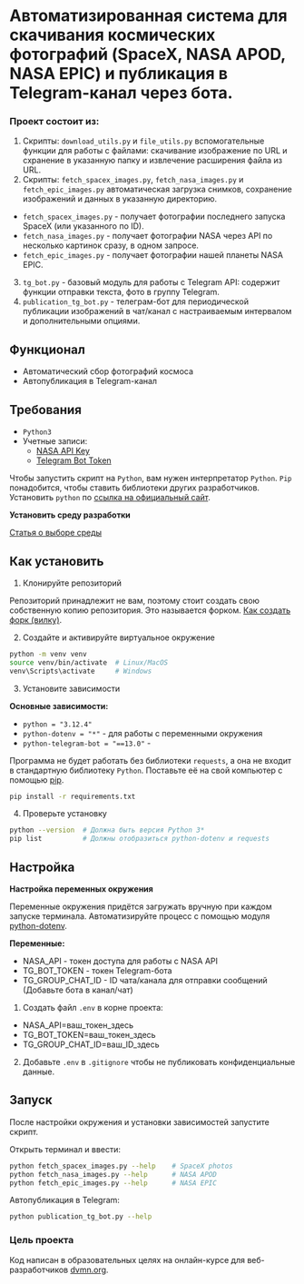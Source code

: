 # Автоматизированная система для скачивания космических фотографий (SpaceX, NASA APOD, NASA EPIC) и публикация в Telegram-канал через бота.
### Проект состоит из:
1. Скрипты: `download_utils.py` и `file_utils.py` вспомогательные функции для работы с файлами: скачивание изображение по URL и схранение в указанную папку и извлечение расширения файла из URL.
2. Скрипты: `fetch_spacex_images.py`, `fetch_nasa_images.py` и `fetch_epic_images.py` автоматическая загрузка снимков, сохранение изображений и данных в указанную директорию.
- `fetch_spacex_images.py` - получает фотографии последнего запуска SpaceX (или указанного по ID).
- `fetch_nasa_images.py` - получает фотографии NASA через API по несколько картинок сразу, в одном запросе.
- `fetch_epic_images.py` - получает фотографии нашей планеты NASA EPIC.
3. `tg_bot.py` - базовый модуль для работы с Telegram API: содержит функции отправки текста, фото в группу Telegram.
4. `publication_tg_bot.py` - телеграм-бот для периодической публикации изображений в чат/канал с настраиваемым интервалом и дополнительными опциями.

## Функционал
- Автоматический сбор фотографий космоса
- Автопубликация в Telegram-канал


## Требования
- `Python3`
- Учетные записи:
    - [NASA API Key](https://api.nasa.gov/)
    - [Telegram Bot Token](https://way23.ru/регистрация-бота-в-telegram.html)

Чтобы запустить скрипт на `Python`, вам нужен интерпретатор `Python`. `Pip` понадобится, чтобы ставить библиотеки других разработчиков.
Установить `python` по [ссылка на официальный сайт](https://www.python.org/).

**Установить среду разработки**

[Статья о выборе среды](https://tproger.ru/articles/python-ide)

## Как установить
1. Клонируйте репозиторий

Репозиторий принадлежит не вам, поэтому стоит создать свою собственную копию репозитория. Это называется форком. [Как создать форк (вилку)](https://docs.github.com/ru/pull-requests/collaborating-with-pull-requests/working-with-forks/fork-a-repo).

2. Создайте и активируйте виртуальное окружение

```bash
python -m venv venv
source venv/bin/activate  # Linux/MacOS
venv\Scripts\activate     # Windows
```

3. Установите зависимости

**Основные зависимости:**
- `python = "3.12.4"`
- `python-dotenv = "*"` - для работы с переменными окружения
- `python-telegram-bot = "==13.0"` - 

Программа не будет работать без библиотеки `requests`, а она не входит в стандартную библиотеку `Python`. Поставьте её на свой компьютер с помощью [pip](https://dvmn.org/encyclopedia/pip/pip_basic_usage/).

```bash
pip install -r requirements.txt
```

4. Проверьте установку
```bash
python --version  # Должна быть версия Python 3*
pip list          # Должны отобразиться python-dotenv и requests
```

## Настройка

**Настройка переменных окружения**

Переменные окружения придётся загружать вручную при каждом запуске терминала. Автоматизируйте процесс с помощью модуля [python-dotenv](https://pypi.org/project/python-dotenv/0.9.1/).

**Переменные:**
- NASA_API - токен доступа для работы с NASA API
- TG_BOT_TOKEN - токен Telegram-бота
- TG_GROUP_CHAT_ID - ID чата/канала для отправки сообщений (Добавьте бота в канал/чат)

1. Создать файл `.env` в корне проекта:
- NASA_API=ваш_токен_здесь
- TG_BOT_TOKEN=ваш_токен_здесь
- TG_GROUP_CHAT_ID=ваш_ID_здесь

2. Добавьте `.env` в `.gitignore` чтобы не публиковать конфиденциальные данные.

## Запуск
После настройки окружения и установки зависимостей запустите скрипт.

Открыть терминал и ввести:
```bash
python fetch_spacex_images.py --help    # SpaceX photos
python fetch_nasa_images.py --help      # NASA APOD
python fetch_epic_images.py --help      # NASA EPIC
```

Автопубликация в Telegram:
```bash
python publication_tg_bot.py --help
```

### Цель проекта

Код написан в образовательных целях на онлайн-курсе для веб-разработчиков [dvmn.org](https://dvmn.org/).